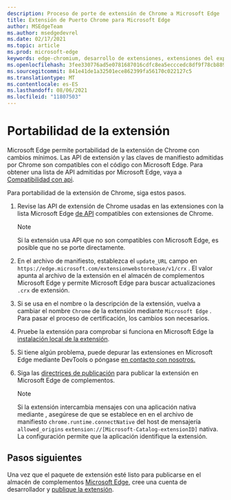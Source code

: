 ```yaml
---
description: Proceso de porte de extensión de Chrome a Microsoft Edge
title: Extensión de Puerto Chrome para Microsoft Edge
author: MSEdgeTeam
ms.author: msedgedevrel
ms.date: 02/17/2021
ms.topic: article
ms.prod: microsoft-edge
keywords: edge-chromium, desarrollo de extensiones, extensiones del explorador, complementos, centro de partners, desarrollador
ms.openlocfilehash: 3fee330776ad5e0781687016cdfc8ea5ecccedc8df9f78cb88998bc54407c268
ms.sourcegitcommit: 841e41de1a32501ece862399fa56170c022127c5
ms.translationtype: MT
ms.contentlocale: es-ES
ms.lasthandoff: 08/06/2021
ms.locfileid: "11807503"
---
```

# <a name="port-your-extension"></a>Portabilidad de la extensión  

Microsoft Edge permite portabilidad de la extensión de Chrome con cambios mínimos.  Las API de extensión y las claves de manifiesto admitidas por Chrome son compatibles con el código con Microsoft Edge.  Para obtener una lista de API admitidas por Microsoft Edge, vaya a [Compatibilidad con api][ExtensionApiSupport].  

Para portabilidad de la extensión de Chrome, siga estos pasos.  

1.  Revise las API de extensión de Chrome usadas en las extensiones con la lista Microsoft Edge [de API][ExtensionApiSupport] compatibles con extensiones de Chrome.  
    
    > [!NOTE]
    > Si la extensión usa API que no son compatibles con Microsoft Edge, es posible que no se porte directamente.  
    
1.  En el archivo de manifiesto, establezca el `update_URL` campo en `https://edge.microsoft.com/extensionwebstorebase/v1/crx` .  El valor apunta al archivo de la extensión en el almacén de complementos Microsoft Edge y permite Microsoft Edge para buscar actualizaciones `.crx` de extensión.  
1.  Si se usa en el nombre o la descripción de la extensión, vuelva a cambiar el nombre `Chrome` de la extensión mediante `Microsoft Edge` .  Para pasar el proceso de certificación, los cambios son necesarios.  
1.  Pruebe la extensión para comprobar si funciona en Microsoft Edge la [instalación local de la extensión][ExtensionsGettingStartedExtensionSideloading].  
1.  Si tiene algún problema, puede depurar las extensiones en Microsoft Edge mediante DevTools o póngase [en contacto con nosotros.][mailtoExtensionMicrosoft]  
1.  Siga las [directrices de publicación][ExtensionsPublishPublishExtension] para publicar la extensión en Microsoft Edge de complementos.  
    
    > [!NOTE]
    > Si la extensión intercambia mensajes con una aplicación nativa mediante , asegúrese de que se establece en en el archivo de manifiesto `chrome.runtime.connectNative` del host de mensajería `allowed_origins` `extension://[Microsoft-Catalog-extensionID]` nativa.  La configuración permite que la aplicación identifique la extensión.  
    
## <a name="next-steps"></a>Pasos siguientes  

Una vez que el paquete de extensión esté listo para publicarse en el almacén de complementos [Microsoft Edge,][ExtensionsPublishCreateDevAccount] cree una cuenta de desarrollador y [publique la extensión][ExtensionsPublishPublishExtension].  

<!-- links -->  

[ExtensionApiSupport]: ./api-support.md "Compatibilidad con API | Microsoft Docs"  
[ExtensionsGettingStartedExtensionSideloading]: ../getting-started/extension-sideloading.md "Instalación local de la extensión | Microsoft Docs"  
[ExtensionsPublishCreateDevAccount]: ../publish/create-dev-account.md "Registro de desarrolladores | Microsoft Docs"  
[ExtensionsPublishPublishExtension]: ../publish/publish-extension.md "Publicar la extensión | Microsoft Docs"  

[ChromeDeveloperWebStorePayments]: https://developer.chrome.com/webstore/one_time_payments "Pagos únicos | Desarrollador de Chrome"  

[mailtoExtensionMicrosoft]: mailto:ext_dev_support@microsoft.com "ext_dev_support@microsoft.com"  
